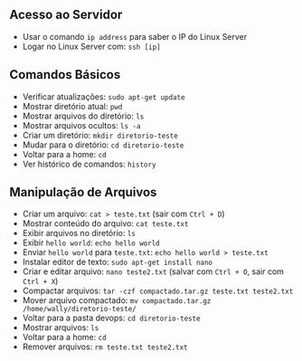 ## Acesso ao Servidor
- Usar o comando `ip address` para saber o IP do Linux Server
- Logar no Linux Server com: `ssh [ip]`

## Comandos Básicos
- Verificar atualizações: `sudo apt-get update`
- Mostrar diretório atual: `pwd`
- Mostrar arquivos do diretório: `ls`
- Mostrar arquivos ocultos: `ls -a`
- Criar um diretório: `mkdir diretorio-teste`
- Mudar para o diretório: `cd diretorio-teste`
- Voltar para a home: `cd`
- Ver histórico de comandos: `history`

## Manipulação de Arquivos
- Criar um arquivo: `cat > teste.txt` (sair com `Ctrl + D`)
- Mostrar conteúdo do arquivo: `cat teste.txt`
- Exibir arquivos no diretório: `ls`
- Exibir `hello world`: `echo hello world`
- Enviar `hello world` para `teste.txt`: `echo hello world > teste.txt`
- Instalar editor de texto: `sudo apt-get install nano`
- Criar e editar arquivo: `nano teste2.txt` (salvar com `Ctrl + O`, sair com `Ctrl + X`)
- Compactar arquivos: `tar -czf compactado.tar.gz teste.txt teste2.txt`
- Mover arquivo compactado: `mv compactado.tar.gz /home/wally/diretorio-teste/`
- Voltar para a pasta devops: `cd diretorio-teste`
- Mostrar arquivos: `ls`
- Voltar para a home: `cd`
- Remover arquivos: `rm teste.txt teste2.txt`
